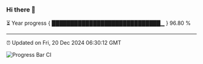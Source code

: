 ### Hi there 👋

⏳ Year progress { █████████████████████████████▁ } 96.80 %

---

⏰ Updated on Fri, 20 Dec 2024 06:30:12 GMT

![Progress Bar CI](https://github.com/ZhaoGui/ZhaoGui/workflows/Progress%20Bar%20CI/badge.svg)
